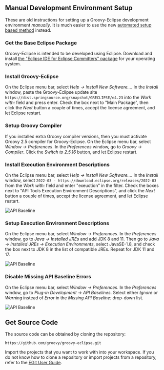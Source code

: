 ## Manual Development Environment Setup ##

These are old instructions for setting up a Groovy-Eclipse development environment *manually*. It is much easier to use the new [automated setup based method](https://github.com/groovy/groovy-eclipse/blob/master/docs/Getting-Started-with-Groovy-Eclipse-Source-Code.md#development-environment-setup) instead.

### Get the Base Eclipse Package

Groovy-Eclipse is intended to be developed using Eclipse. Download and install [the "Eclipse IDE for Eclipse Committers" package](https://www.eclipse.org/downloads/packages/release/2022-03/r/eclipse-ide-eclipse-committers) for your operating system.

### Install Groovy-Eclipse

On the Eclipse menu bar, select *Help -> Install New Software...*.  In the *Install* window, paste the Groovy-Eclipse update site `https://dist.springsource.org/snapshot/GRECLIPSE/e4.23` into the *Work with:* field and press enter. Check the box next to "Main Package", then click the *Next* button a couple of times, accept the license agreement, and let Eclipse restart.

### Setup Groovy Compiler

If you installed extra Groovy compiler versions, then you must activate Groovy 2.5 compiler for Groovy-Eclipse.  On the Eclipse menu bar, select *Window -> Preferences*.  In the *Preferences* window, go to *Groovy -> Compiler*. Click the *Switch to 2.5.16* button, and let Eclipse restart.

### Install Execution Environment Descriptions

On the Eclipse menu bar, select *Help -> Install New Software...*.  In the *Install* window, select `2022-03 - https://download.eclipse.org/releases/2022-03` from the *Work with:* field and enter "exeuction" in the filter. Check the boxes next to "API Tools Execution Environment Descriptions", and click the *Next* button a couple of times, accept the license agreement, and let Eclipse restart.

![API Baseline](images/eclipse-api-tools-execution-environment.png)

### Setup Execution Environment Descriptions

On the Eclipse menu bar, select *Window -> Preferences*.  In the *Preferences* window, go to *Java -> Installed JREs* and add JDK 8 and 11. Then go to *Java -> Installed JREs -> Execution Environments*, select JavaSE-1.8, and check the box next to JDK 8 in the list of compatible JREs.  Repeat for JDK 11 and 17.

![API Baseline](images/eclipse-execution-environment.png)

### Disable Missing API Baseline Errors

On the Eclipse menu bar, select *Window -> Preferences*.  In the *Preferences* window, go to *Plug-in Development -> API Baselines*. Select either *Ignore* or *Warning* instead of *Error* in the *Missing API Baseline:* drop-down list.

![API Baseline](images/eclipse-api-baseline.png)

## Get Source Code

The source code can be obtained by cloning the repository:

```
https://github.com/groovy/groovy-eclipse.git
```

Import the projects that you want to work with into your workspace.  If you do not know how to clone a repository or import projects from a repository, refer to the [EGit User Guide](https://wiki.eclipse.org/EGit/User_Guide).
